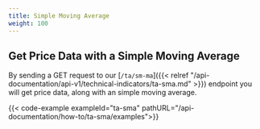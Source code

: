 ```yaml
---
title: Simple Moving Average
weight: 100
---
```


## Get Price Data with a Simple Moving Average
By sending a GET request to our [`/ta/sm-ma`]({{< relref "/api-documentation/api-v1/technical-indicators/ta-sma.md" >}}) endpoint you
will get price data, along with an simple moving average.

{{< code-example exampleId="ta-sma" pathURL="/api-documentation/how-to/ta-sma/examples">}}

